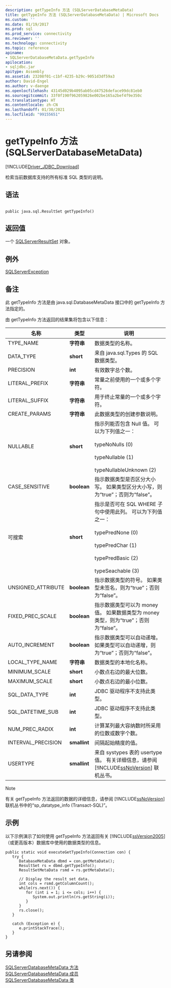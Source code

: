 ```yaml
---
description: getTypeInfo 方法 (SQLServerDatabaseMetaData)
title: getTypeInfo 方法 (SQLServerDatabaseMetaData) | Microsoft Docs
ms.custom: ''
ms.date: 01/19/2017
ms.prod: sql
ms.prod_service: connectivity
ms.reviewer: ''
ms.technology: connectivity
ms.topic: reference
apiname:
- SQLServerDatabaseMetaData.getTypeInfo
apilocation:
- sqljdbc.jar
apitype: Assembly
ms.assetid: 23208f01-c1bf-4235-b29c-9051d3df59a3
author: David-Engel
ms.author: v-daenge
ms.openlocfilehash: 43145d029b4095ab05cd47526deface99dc81eb0
ms.sourcegitcommit: 33f0f190f962059826e002be165a2bef4f9e350c
ms.translationtype: HT
ms.contentlocale: zh-CN
ms.lasthandoff: 01/30/2021
ms.locfileid: "99155651"
---
```

# <a name="gettypeinfo-method-sqlserverdatabasemetadata"></a>getTypeInfo 方法 (SQLServerDatabaseMetaData)
[!INCLUDE[Driver_JDBC_Download](../../../includes/driver_jdbc_download.md)]

  检索当前数据库支持的所有标准 SQL 类型的说明。  
  
## <a name="syntax"></a>语法  
  
```  
  
public java.sql.ResultSet getTypeInfo()  
```  
  
## <a name="return-value"></a>返回值  
 一个 [SQLServerResultSet](../../../connect/jdbc/reference/sqlserverresultset-class.md) 对象。  
  
## <a name="exceptions"></a>例外  
 [SQLServerException](../../../connect/jdbc/reference/sqlserverexception-class.md)  
  
## <a name="remarks"></a>备注  
 此 getTypeInfo 方法是由 java.sql.DatabaseMetaData 接口中的 getTypeInfo 方法指定的。  
  
 由 getTypeInfo 方法返回的结果集将包含以下信息：  
  
|名称|类型|说明|  
|----------|----------|-----------------|  
|TYPE_NAME|**字符串**|数据类型的名称。|  
|DATA_TYPE|**short**|来自 java.sql.Types 的 SQL 数据类型。|  
|PRECISION|**int**|有效数字总个数。|  
|LITERAL_PREFIX|**字符串**|常量之前使用的一个或多个字符。|  
|LITERAL_SUFFIX|**字符串**|用于终止常量的一个或多个字符。|  
|CREATE_PARAMS|**字符串**|此数据类型的创建参数说明。|  
|NULLABLE|**short**|指示列能否包含 Null 值。 可以为下列值之一：<br /><br /> typeNoNulls (0)<br /><br /> typeNullable (1)<br /><br /> typeNullableUnknown (2)|  
|CASE_SENSITIVE|**boolean**|指示数据类型是否区分大小写。 如果类型区分大小写，则为“true”；否则为“false”。|  
|可搜索|**short**|指示是否可在 SQL WHERE 子句中使用此列。 可以为下列值之一：<br /><br /> typePredNone (0)<br /><br /> typePredChar (1)<br /><br /> typePredBasic (2)<br /><br /> typeSeachable (3)|  
|UNSIGNED_ATTRIBUTE|**boolean**|指示数据类型的符号。 如果类型未签名，则为“true”；否则为“false”。|  
|FIXED_PREC_SCALE|**boolean**|指示数据类型可以为 money 值。 如果数据类型为 money 类型，则为“true”；否则为“false”。|  
|AUTO_INCREMENT|**boolean**|指示数据类型可以自动递增。 如果类型可以自动递增，则为“true”；否则为“false”。|  
|LOCAL_TYPE_NAME|**字符串**|数据类型的本地化名称。|  
|MINIMUM_SCALE|**short**|小数点右边的最大位数。|  
|MAXIMUM_SCALE|**short**|小数点右边的最小位数。|  
|SQL_DATA_TYPE|**int**|JDBC 驱动程序不支持此类型。|  
|SQL_DATETIME_SUB|**int**|JDBC 驱动程序不支持此类型。|  
|NUM_PREC_RADIX|**int**|计算某列最大容纳数时所采用的位数或数字个数。|  
|INTERVAL_PRECISION|**smallint**|间隔起始精度的值。|  
|USERTYPE|**smallint**|来自 systypes 表的 usertype 值。 有关详细信息，请参阅 [!INCLUDE[ssNoVersion](../../../includes/ssnoversion-md.md)] 联机丛书。|  
  
> [!NOTE]  
>  有关 getTypeInfo 方法返回的数据的详细信息，请参阅 [!INCLUDE[ssNoVersion](../../../includes/ssnoversion-md.md)] 联机丛书中的“sp_datatype_info (Transact-SQL)”。  
  
## <a name="example"></a>示例  
 以下示例演示了如何使用 getTypeInfo 方法返回有关 [!INCLUDE[ssVersion2005](../../../includes/ssversion2005-md.md)]（或更高版本）数据库中使用的数据类型的信息。  
  
```  
public static void executeGetTypeInfo(Connection con) {  
   try {  
      DatabaseMetaData dbmd = con.getMetaData();  
      ResultSet rs = dbmd.getTypeInfo();  
      ResultSetMetaData rsmd = rs.getMetaData();  
  
      // Display the result set data.  
      int cols = rsmd.getColumnCount();  
      while(rs.next()) {  
         for (int i = 1; i <= cols; i++) {  
            System.out.println(rs.getString(i));  
         }  
      }  
      rs.close();  
   }   
  
   catch (Exception e) {  
      e.printStackTrace();  
   }  
}  
```  
  
## <a name="see-also"></a>另请参阅  
 [SQLServerDatabaseMetaData 方法](../../../connect/jdbc/reference/sqlserverdatabasemetadata-methods.md)   
 [SQLServerDatabaseMetaData 成员](../../../connect/jdbc/reference/sqlserverdatabasemetadata-members.md)   
 [SQLServerDatabaseMetaData 类](../../../connect/jdbc/reference/sqlserverdatabasemetadata-class.md)  
  
  
